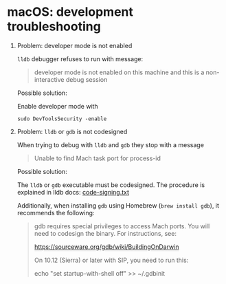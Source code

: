 # macOS: development troubleshooting

1. Problem: developer mode is not enabled

    `lldb` debugger refuses to run with message:
    
      > developer mode is not enabled on this machine and this is a non-interactive debug session
    
    Possible solution:

    Enable developer mode with
      ```
      sudo DevToolsSecurity -enable
      ```
    

2. Problem: `lldb` or `gdb` is not codesigned

    When trying to debug with `lldb` and `gdb` they stop with a message
    
    > Unable to find Mach task port for process-id

    Possible solution:

    The `lldb` or `gdb` executable must be codesigned. The procedure is explained in lldb docs: [code-signing.txt](https://opensource.apple.com/source/lldb/lldb-300.2.47/docs/code-signing.txt)

    Additionally, when installing `gdb` using Homebrew (`brew install gdb`), it recommends the following:

   > gdb requires special privileges to access Mach ports.
   > You will need to codesign the binary. For instructions, see:
   > 
   >   https://sourceware.org/gdb/wiki/BuildingOnDarwin
   > 
   > On 10.12 (Sierra) or later with SIP, you need to run this:
   > 
   >   echo "set startup-with-shell off" >> ~/.gdbinit
    

